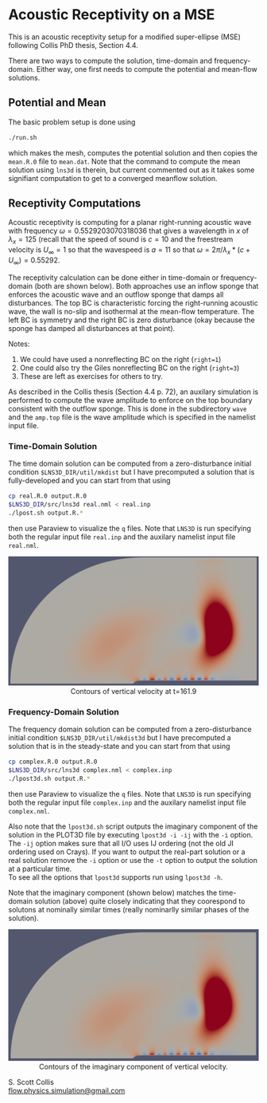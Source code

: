 # Acoustic Receptivity on a MSE

This is an acoustic receptivity setup for a modified super-ellipse (MSE)
following Collis PhD thesis, Section 4.4.

There are two ways to compute the solution, time-domain and 
frequency-domain. Either way, one first needs to compute the potential 
and mean-flow solutions.

## Potential and Mean

The basic problem setup is done using
```bash
./run.sh
```
which makes the mesh, computes the potential solution and then copies the
`mean.R.0` file to `mean.dat`.  Note that the command to compute the mean
solution using `lns3d` is therein, but current commented out as it takes 
some signifiant computation to get to a converged meanflow solution.

## Receptivity Computations

Acoustic receptivity is computing for a planar right-running acoustic wave 
with frequency $\omega = 0.5529203070318036$ that gives a wavelength in $x$
of $\lambda_x = 125$ (recall that the speed of sound is $c=10$ and the 
freestream velocity is $U_\infty = 1$ so that the wavespeed is $a=11$ so
that $\omega = 2\pi/\lambda_x*(c+U_\infty) = 0.55292$.

The receptivity calculation can be done either in time-domain or 
frequency-domain (both are shown below).  Both approaches use an inflow
sponge that enforces the acoustic wave and an outflow sponge that 
damps all disturbances.  The top BC is characteristic forcing the 
right-running acoustic wave, the wall is no-slip and isothermal at
the mean-flow temperature.  The left BC is symmetry and the right
BC is zero disturbance (okay because the sponge has damped all
disturbances at that point).

Notes:
  1. We could have used a nonreflecting BC on the right (`right=1`)
  2. One could also try the Giles nonreflecting BC on the right
     (`right=3`)
  3. These are left as exercises for others to try.

As described in the Collis thesis (Section 4.4 p. 72), an auxilary
simulation is performed to compute the wave amplitude to enforce
on the top boundary consistent with the outflow sponge.  This is done
in the subdirectory `wave` and the `amp.top` file is the wave
amplitude which is specified in the namelist input file.

### Time-Domain Solution

The time domain solution can be computed from a zero-disturbance initial 
condition `$LNS3D_DIR/util/mkdist` but I have precomputed a solution that
is fully-developed and you can start from that using
```bash
cp real.R.0 output.R.0
$LNS3D_DIR/src/lns3d real.nml < real.inp
./lpost.sh output.R.*
```
then use Paraview to visualize the `q` files.  Note that `LNS3D` is 
run specifying both the regular input file `real.inp` and the auxilary 
namelist input file `real.nml`.

<p align=center>
<img src=https://github.com/sscollis/lns3d/blob/master/test/mse-recep/real-v.png>
<br>Contours of vertical velocity at t=161.9</p>

### Frequency-Domain Solution

The frequency domain solution can be computed from a zero-disturbance initial 
condition `$LNS3D_DIR/util/mkdist3d` but I have precomputed a solution that
is in the steady-state and you can start from that using
```bash
cp complex.R.0 output.R.0
$LNS3D_DIR/src/lns3d complex.nml < complex.inp
./lpost3d.sh output.R.*
```
then use Paraview to visualize the `q` files.  Note that `LNS3D` is 
run specifying both the regular input file `complex.inp` and the auxilary 
namelist input file `complex.nml`.

Also note that the `lpost3d.sh` script outputs the imaginary component 
of the solution in the PLOT3D file by executing `lpost3d -i -ij` with 
the `-i` option.  The `-ij` option makes sure that all I/O uses IJ ordering 
(not the old JI ordering used on Crays).   If you want to output the 
real-part solution or a real solution remove the `-i` option or use the 
`-t` option to output the solution at a particular time.  
To see all the options that `lpost3d` supports run using `lpost3d -h`. 

Note that the imaginary component (shown below) matches the time-domain 
solution (above) quite closely indicating that they coorespond to solutons 
at nominally similar times (really nominarlly similar phases of the solution).

<p align=center>
<img src=https://github.com/sscollis/lns3d/blob/master/test/mse-recep/cmplx-v.png>
<br>Contours of the imaginary component of vertical velocity.</p>

S. Scott Collis\
flow.physics.simulation@gmail.com
